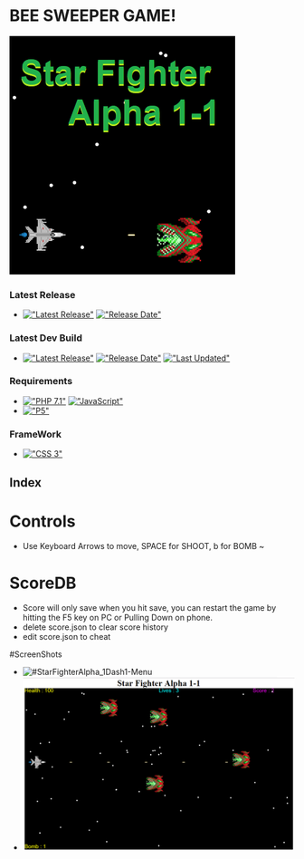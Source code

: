 # BEE SWEEPER GAME!
<img src="https://github.com/HermanRas/StarFighterAlpha_1Dash1/blob/master/ScreenShots/Logo.png" alt="#StarFighterAlpha_1Dash1Logo">


### Latest Release
 - [!["Latest Release"](https://img.shields.io/github/release/hermanras/StarFighterAlpha_1Dash1.svg)](https://github.com/HermanRas/StarFighterAlpha_1Dash1/releases)
[!["Release Date"](https://img.shields.io/github/release-date/hermanras/StarFighterAlpha_1Dash1.svg)](https://github.com/HermanRas/StarFighterAlpha_1Dash1/releases)

### Latest Dev Build
 - [!["Latest Release"](https://img.shields.io/github/release-pre/hermanras/StarFighterAlpha_1Dash1.svg)](https://github.com/HermanRas/StarFighterAlpha_1Dash1/releases)
[!["Release Date"](https://img.shields.io/github/release-date-pre/hermanras/StarFighterAlpha_1Dash1.svg)](https://github.com/HermanRas/StarFighterAlpha_1Dash1/releases)
[!["Last Updated"](https://img.shields.io/github/last-commit/hermanras/StarFighterAlpha_1Dash1.svg)](https://github.com/HermanRas/StarFighterAlpha_1Dash1/releases)

### Requirements
 - [!["PHP 7.1"](https://img.shields.io/badge/PHP-7.1%5E-blue.svg)](https://www.php.net/)
[!["JavaScript"](https://img.shields.io/badge/JavaScript-1.8%5E-blue.svg)](https://developer.mozilla.org/en-US/docs/Web/JavaScript)
 - [!["P5"](https://img.shields.io/badge/P5js-5-blue.svg)](https://P5js.org/)

### FrameWork 
 - [!["CSS 3"](https://img.shields.io/badge/CSS-3-blue.svg)](http://www.css3.info/)


## Index
# Controls
- Use  Keyboard Arrows to move, SPACE for SHOOT, b for BOMB ~
# ScoreDB
- Score will only save when you hit save, you can restart the game by hitting the F5 key on PC or Pulling Down on phone.
- delete score.json to clear score history
- edit score.json to cheat

#ScreenShots
 - <img src="." alt="#StarFighterAlpha_1Dash1-Menu">
 - <img src="https://github.com/HermanRas/StarFighterAlpha_1Dash1/blob/master/ScreenShots/Game.png" alt="#StarFighterAlpha_1Dash1-Game">
